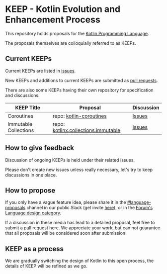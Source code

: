 # KEEP - Kotlin Evolution and Enhancement Process

This repository holds proposals for the [Kotlin Programming Language](https://kotlinlang.org).

The proposals themselves are colloquially referred to as KEEPs. 

## Current KEEPs

Current KEEPs are listed in [issues](https://github.com/Kotlin/KEEP/issues).

New KEEPs and additions to current KEEPs are submitted as [pull requests](https://github.com/Kotlin/KEEP/pulls).

There are also some KEEPs having their own repository for specification and discussions:

| KEEP Title | Proposal | Discussion |
| ---- | -------- | ---------- |
| Coroutines | repo: [kotlin-coroutines](https://github.com/Kotlin/kotlin-coroutines) | [Issues](https://github.com/Kotlin/kotlin-coroutines/issues)
| Immutable Collections | repo: [kotlinx.collections.immutable](https://github.com/Kotlin/kotlinx.collections.immutable/blob/master/proposal.md) | [Issues](https://github.com/Kotlin/kotlinx.collections.immutable/issues)

## How to give feedback

Discussion of ongoing KEEPs is held under their related issues.

Please don't create new issues unless really necessary, let's try to keep discussions in one place.

## How to propose

If you only have a vague feature idea, please share it in the [#language-proposals](https://kotlinlang.slack.com/messages/language-proposals/) channel in our public Slack (get invite [here](http://kotlinslackin.herokuapp.com/)), or in the [Forum's Language design category](https://discuss.kotlinlang.org/c/language-design).

If a discussion in these media has lead to a detailed proposal, feel free to submit a pull request here. We appreciate your work, but can not guarantee that all proposals will be considered soon after submission.

## KEEP as a process

We are gradually switching the design of Kotlin to this open process, the details of KEEP will be refined as we go.
